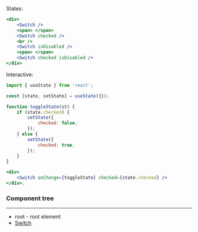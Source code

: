 States:

```jsx
<div>
    <Switch />
    <span> </span>
    <Switch checked />
    <br />
    <Switch isDisabled />
    <span> </span>
    <Switch checked isDisabled />
</div>
```

Interactive:

```jsx
import { useState } from 'react';

const [state, setState] = useState({});

function toggleState(st) {
    if (state.checked) {
        setState({
            checked: false,
        });
    } else {
        setState({
            checked: true,
        });
    }
}

<div>
    <Switch onChange={toggleState} checked={state.checked} />
</div>;
```

### Component tree

---

-   root - root element
-   [Switch](https://github.com/markusenglund/react-switch)
